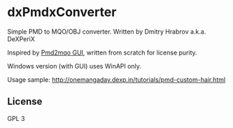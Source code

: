 dxPmdxConverter
===========

Simple PMD to MQO/OBJ converter. Written by Dmitry Hrabrov a.k.a. DeXPeriX

Inspired by [Pmd2mqo GUI](https://github.com/DeXP/pmd2mqoGUI), written from scratch for license purity.

Windows version (with GUI) uses WinAPI only.

Usage sample: http://onemangaday.dexp.in/tutorials/pmd-custom-hair.html 

License
-----------
GPL 3
